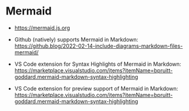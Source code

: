 # Mermaid

- https://mermaid.js.org

- Github (natively) supports Mermaid in Markdown: https://github.blog/2022-02-14-include-diagrams-markdown-files-mermaid/

- VS Code extension for Syntax Highlights of Mermaid in Markdown: https://marketplace.visualstudio.com/items?itemName=bpruitt-goddard.mermaid-markdown-syntax-highlighting

- VS Code extension for preview support of Mermaid in Markdown: https://marketplace.visualstudio.com/items?itemName=bpruitt-goddard.mermaid-markdown-syntax-highlighting